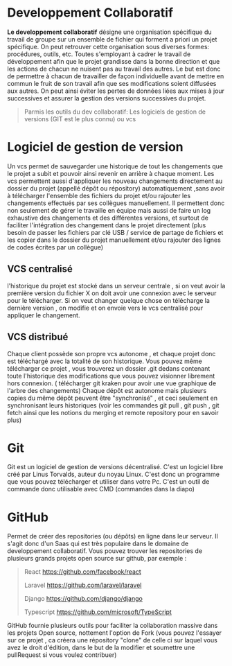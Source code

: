 # Developpement Collaboratif
**Le developpement collaboratif** désigne une organisation spécifique du travail de groupe sur un ensemble de fichier qui forment a priori un projet spécifique. 
On peut retrouver cette organisation sous diverses formes: procédures, outils, etc. Toutes s'employant à cadrer le travail de développement afin que le projet grandisse dans la bonne direction et que les actions de chacun ne nuisent pas au travail des autres.
Le but est donc de permettre à chacun de travailler de façon individuelle avant de mettre en commun le fruit de son travail afin que ses modifications soient diffusées aux autres. On peut ainsi éviter les pertes de données liées aux mises à jour successives et assurer la gestion des versions successives du projet.

>Parmis les outils du dev collaboratif: Les logiciels de gestion de versions (GIT est le plus connu) ou vcs
# Logiciel de gestion de version
Un vcs permet de sauvegarder une historique de tout les changements que le projet a subit et pouvoir ainsi revenir en arrière à chaque moment.
Les vcs permettent aussi d'appliquer les nouveau changements directement au dossier du projet (appellé dépôt ou répository) automatiquement ,sans avoir à télécharger l'ensemble des fichiers du projet et/ou rajouter les changements effectués par ses collègues manuellement. Il permettent donc non seulement de gérer le travaille en équipe mais aussi de faire un log exhaustive des changements et des différentes versions, et surtout de faciliter l'intégration des changement dans le projet directement (plus besoin de passer les fichiers par clé USB / service de partage de fichiers et les copier dans le dossier du projet manuellement et/ou rajouter des lignes de codes écrites par un collègue)
## VCS centralisé
l'historique du projet est stocké dans un serveur centrale , si on veut avoir la première version du fichier X on doit avoir une connexion avec le serveur pour le télécharger.
Si on veut changer quelque chose on télécharge la dernière version , on modifie et on envoie vers le vcs centralisé pour appliquer le changement.
## VCS distribué 
Chaque client possède son propre vcs autonome , et chaque projet donc est téléchargé avec la totalité de son historique.
Vous pouvez même télécharger ce projet , vous trouverez un dossier .git dedans contenant toute l'historique des modifications que vous pouvez visionner librement hors connexion. ( télécharger git kraken pour avoir une vue graphique de l'arbre des changements)
Chaque dépôt est autonome mais plusieurs copies du même dépôt peuvent être "synchronisé" , et ceci seulement en synchronisant leurs historiques (voir les commandes git pull , git push , git fetch ainsi que les notions du merging et remote repository pour en savoir plus)
# Git
Git est un logiciel de gestion de versions décentralisé. C'est un logiciel libre créé par Linus Torvalds, auteur du noyau Linux.
C'est donc un programme que vous pouvez télécharger et utiliser dans votre Pc. C'est un outil de commande donc utilisable avec CMD (commandes dans la diapo)
# GitHub
Permet de créer des repositories (ou dépôts) en ligne dans leur serveur. Il s'agit donc d'un Saas qui est très populaire dans le domaine de developpement collaboratif.
Vous pouvez trouver les repositories de plusieurs grands projets open source sur github, par exemple : 
 > React https://github.com/facebook/react
 > 
 > Laravel https://github.com/laravel/laravel
 > 
 > Django https://github.com/django/django 
 > 
 > Typescript https://github.com/microsoft/TypeScript

GitHub fournie plusieurs outils pour faciliter la collaboration massive dans les projets Open source, nottement l'option de Fork (vous pouvez l'essayer sur ce projet , ca créera une répository "clone" de celle ci sur laquel vous avez le droit d'édition, dans le but de la modifier et soumettre une pullRequest si vous voulez contribuer)
